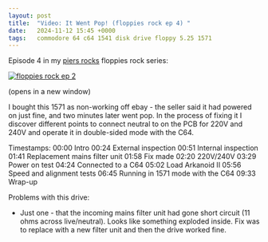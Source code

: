 ```yaml
---
layout: post
title:  "Video: It Went Pop! (floppies rock ep 4) "
date:   2024-11-12 15:45 +0000
tags:   commodore 64 c64 1541 disk drive floppy 5.25 1571
---
```


Episode 4 in my [piers rocks](https://youtube.com/@piers_rocks) floppies rock series:

[![floppies rock ep 2](https://img.youtube.com/vi/wuxZIVp5mZE/0.jpg)](https://www.youtube.com/watch?v=wuxZIVp5mZE)

(opens in a new window)

I bought this 1571 as non-working off ebay - the seller said it had powered on just fine, and two minutes later went pop.  In the process of fixing it I discover different points to connect neutral to on the PCB for 220V and 240V and operate it in double-sided mode with the C64.

Timestamps:
00:00 Intro
00:24 External inspection
00:51 Internal inspection
01:41 Replacement mains filter unit
01:58 Fix made
02:20 220V/240V
03:29 Power on test
04:24 Connected to a C64
05:02 Load Arkanoid II
05:56 Speed and alignment tests
06:45 Running in 1571 mode with the C64
09:33 Wrap-up

Problems with this drive:
- Just one - that the incoming mains filter unit had gone short circuit (11 ohms across live/neutral).  Looks like something exploded inside.  Fix was to replace with a new filter unit and then the drive worked fine.
